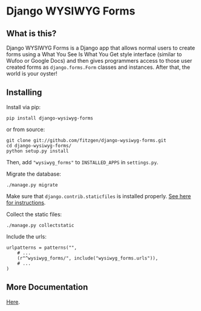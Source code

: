 # Django WYSIWYG Forms

## What is this?

Django WYSIWYG Forms is a Django app that allows normal users to create forms
using a What You See Is What You Get style interface (similar to Wufoo or Google
Docs) and then gives programmers access to those user created forms as
`django.forms.Form` classes and instances. After that, the world is your oyster!

## Installing

Install via pip:

    pip install django-wysiwyg-forms

or from source:

    git clone git://github.com/fitzgen/django-wysiwyg-forms.git
    cd django-wysiwyg-forms/
    python setup.py install

Then, add `"wysiwyg_forms"` to `INSTALLED_APPS` in `settings.py`.

Migrate the database:

    ./manage.py migrate

Make sure that `django.contrib.staticfiles` is installed
properly. [See here for instructions](https://docs.djangoproject.com/en/dev/howto/static-files/).

Collect the static files:

    ./manage.py collectstatic

Include the urls:

    urlpatterns = patterns("",
        # ...
        (r"^wysiwyg_forms/", include("wysiwyg_forms.urls")),
        # ...
    )

## More Documentation

[Here](./doc/README.md).

